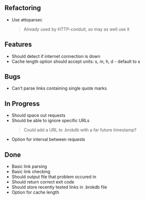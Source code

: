 ## Refactoring

- Use attoparsec
    > Already used by HTTP-conduit, so may as well use it

## Features

- Should detect if internet connection is down
- Cache length option should accept units: s, m, h, d - default to s

## Bugs

- Can't parse links containing single quote marks

## In Progress

- Should space out requests
- Should be able to ignore specific URLs
    > Could add a URL to .brokdb with a far future timestamp?
- Option for interval between requests

## Done

- Basic link parsing
- Basic link checking
- Should output file that problem occured in
- Should return correct exit code
- Should store recently tested links in .brokdb file
- Option for cache length

